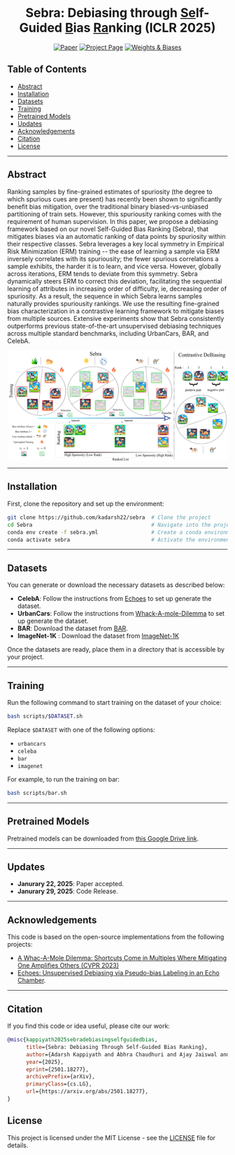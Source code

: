 
<div align="center">    
 
# Sebra: Debiasing through <u>Se</u>lf-Guided <u>B</u>ias <u>Ra</u>nking (ICLR 2025)

[![Paper](https://img.shields.io/badge/arXiv-Paper-blue?style=flat-square)](http://arxiv.org/abs/2501.18277)
[![Project Page](https://img.shields.io/badge/projectpage-8A2BE2)](https://kadarsh22.github.io/sebra_iclr25/)
[![Weights & Biases](https://img.shields.io/badge/Weights_&_Biases-FFCC33?style=flat-square&logo=WeightsAndBiases&logoColor=black)](https://wandb.ai/kadarsh22/Sebra)


</div>

## Table of Contents

- [Abstract](#abstract)
- [Installation](#installation)
- [Datasets](#datasets)
- [Training](#training)
- [Pretrained Models](#pretrained-models)
- [Updates](#updates)
- [Acknowledgements](#acknowledgements)
- [Citation](#citation)
- [License](#license)

---

## Abstract

Ranking samples by fine-grained estimates of spuriosity (the degree to which spurious cues are present) has recently been shown to significantly benefit bias mitigation, over the traditional binary biased-vs-unbiased partitioning of train sets. However, this spuriousity ranking comes with the requirement of human supervision. In this paper, we propose a debiasing framework based on our novel Self-Guided Bias Ranking (Sebra), that mitigates biases via an automatic ranking of data points by spuriosity within their respective classes. Sebra leverages a key local symmetry in Empirical Risk Minimization (ERM) training -- the ease of learning a sample via ERM inversely correlates with its spuriousity; the fewer spurious correlations a sample exhibits, the harder it is to learn, and vice versa. However, globally across iterations, ERM tends to deviate from this symmetry. Sebra dynamically steers ERM to correct this deviation, facilitating the sequential learning of attributes in increasing order of difficulty, ie, decreasing order of spuriosity. As a result, the sequence in which Sebra learns samples naturally provides spuriousity rankings. We use the resulting fine-grained bias characterization in a contrastive learning framework to mitigate biases from multiple sources. Extensive experiments show that Sebra consistently outperforms previous state-of-the-art unsupervised debiasing techniques across multiple standard benchmarks, including UrbanCars, BAR, and CelebA.

<p align="center">
  <img src="assets/sebra.png" alt="Sebra Model Overview"/>
</p>

---

## Installation

First, clone the repository and set up the environment:

```bash
git clone https://github.com/kadarsh22/sebra  # Clone the project
cd Sebra                                      # Navigate into the project directory
conda env create -f sebra.yml                 # Create a conda environment with dependencies
conda activate sebra                          # Activate the environment
```

---

## Datasets

You can generate or download the necessary datasets as described below:

- **CelebA**: Follow the instructions from [Echoes](https://github.com/isruihu/Echoes) to set up generate the dataset.
- **UrbanCars**: Follow the instructions from [Whack-A-mole-Dilemma](https://github.com/facebookresearch/Whac-A-Mole) to set up generate the dataset.
- **BAR**: Download the dataset from [BAR](https://github.com/alinlab/BAR).
- **ImageNet-1K** : Download the dataset from [ImageNet-1K](https://image-net.org/download.php)

Once the datasets are ready, place them in a directory that is accessible by your project.

---

## Training

Run the following command to start training on the dataset of your choice:

```bash
bash scripts/$DATASET.sh
```

Replace `$DATASET` with one of the following options:
- `urbancars`
- `celeba`
- `bar`
- `imagenet`

For example, to run the training on bar:

```bash
bash scripts/bar.sh
```

---

## Pretrained Models

Pretrained models can be downloaded from [this Google Drive link](https://drive.google.com/drive/folders/18SrboWdenOYQiib7DkBs4x4-31aAJVb6?usp=sharing). 

---

## Updates

- **Janurary 22, 2025**: Paper accepted.
- **Janurary 29, 2025**: Code Release.

---

## Acknowledgements

This code is based on the open-source implementations from the following projects:
- [A Whac-A-Mole Dilemma: Shortcuts Come in Multiples Where Mitigating One Amplifies Others (CVPR 2023)](https://github.com/facebookresearch/Whac-A-Mole)
- [Echoes: Unsupervised Debiasing via Pseudo-bias Labeling in an Echo Chamber](https://github.com/isruihu/Echoes).

---

## Citation

If you find this code or idea useful, please cite our work: 

```bib
@misc{kappiyath2025sebradebiasingselfguidedbias,
      title={Sebra: Debiasing Through Self-Guided Bias Ranking}, 
      author={Adarsh Kappiyath and Abhra Chaudhuri and Ajay Jaiswal and Ziquan Liu and Yunpeng Li and Xiatian Zhu and Lu Yin},
      year={2025},
      eprint={2501.18277},
      archivePrefix={arXiv},
      primaryClass={cs.LG},
      url={https://arxiv.org/abs/2501.18277}, 
}

```


## License

This project is licensed under the MIT License - see the [LICENSE](LICENSE) file for details.